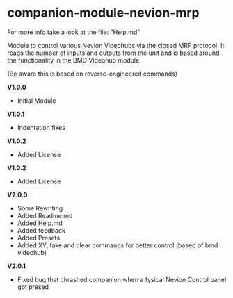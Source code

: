 # companion-module-nevion-mrp

For more info take a look at the file: "Help.md"

Module to control various Nevion Videohubs via the closed MRP protocol. It reads the number of inputs and outputs from the unit and is based around the functionality in the BMD Videohub module.

(Be aware this is based on reverse-engineered commands)

**V1.0.0**
* Initial Module

**V1.0.1**
* Indentation fixes

**V1.0.2**
* Added License

**V1.0.2**
* Added License

**V2.0.0**
* Some Rewriting
* Added Readme.md
* Added Help.md
* Added feedback 
* Added Presets
* Added XY, take and clear commands for better control (based of bmd videohub)

**V2.0.1**
* Fixed bug that chrashed companion when a fysical Nevion Control panel got presed